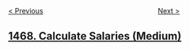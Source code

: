 <!--|This file generated by command(leetcode description); DO NOT EDIT.    |-->
<!--+----------------------------------------------------------------------+-->
<!--|@author    openset <openset.wang@gmail.com>                           |-->
<!--|@link      https://github.com/openset                                 |-->
<!--|@home      https://github.com/openset/leetcode                        |-->
<!--+----------------------------------------------------------------------+-->

[< Previous](../probability-of-a-two-boxes-having-the-same-number-of-distinct-balls "Probability of a Two Boxes Having The Same Number of Distinct Balls")
　　　　　　　　　　　　　　　　
[Next >](../find-all-the-lonely-nodes "Find All The Lonely Nodes")

## [1468. Calculate Salaries (Medium)](https://leetcode.com/problems/calculate-salaries "")


